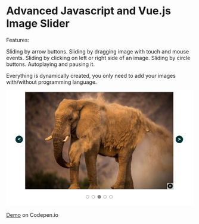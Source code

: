 # Advanced Javascript and Vue.js Image Slider

Features: 

Sliding by arrow buttons.
Sliding by dragging image with touch and mouse events.
Sliding by clicking on left or right side of an image.
Sliding by circle buttons.
Autoplaying and pausing it.


Everything is dynamically created, you only need to add your images with/without programming language.

![Demo](https://raw.githubusercontent.com/KamyarLajani/Advanced-Javascript-Vuejs-ImageSlider/master/images/demo.PNG)

[Demo](https://codepen.io/KamyarLajani/pen/wvwWgbQ)  on Codepen.io 
